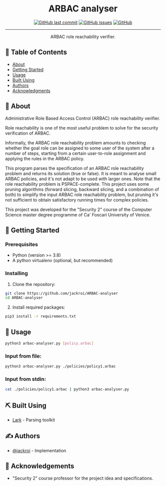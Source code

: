 <h1 align="center">ARBAC analyser</h1>

<div align="center">

  [![GitHub last commit](https://img.shields.io/github/last-commit/jackroi/ARBAC-analyser?style=for-the-badge)](https://github.com/jackroi/ARBAC-analyser/commits/master)
  [![GitHub issues](https://img.shields.io/github/issues/jackroi/ARBAC-analyser?style=for-the-badge)](https://github.com/jackroi/ARBAC-analyser/issues)
  [![GitHub](https://img.shields.io/github/license/jackroi/ARBAC-analyser?style=for-the-badge)](/LICENSE)

</div>

---

<p align="center">
  ARBAC role reachability verifier.
  <br>
</p>


## 📝 Table of Contents
- [About](#about)
- [Getting Started](#getting_started)
- [Usage](#usage)
- [Built Using](#built_using)
- [Authors](#authors)
- [Acknowledgments](#acknowledgement)


## 🧐 About <a name = "about"></a>

Administrative Role Based Access Control (ARBAC) role reachability verifier.

Role reachability is one of the most useful problem to solve for the security
verification of ARBAC.

Informally, the ARBAC role reachability problem amounts to checking whether the goal role
can be assigned to some user of the system after a number of steps, starting from a certain
user-to-role assignment and applying the rules in the ARBAC policy.

This program parses the specification of an ARBAC role reachability problem and
returns its solution (true or false).
It is meant to analyse small ARBAC policies, and it's not adapt to be used with larger ones.
Note that the role reachability problem is PSPACE-complete.
This project uses some pruning algorithms (forward slicing, backward slicing, and a combination
of both) to simplify the input ARBAC role reachability problem, but pruning it's not sufficient
to obtain satisfactory running times for complex policies.

This project was developed for the "Security 2" course of the Computer Science
master degree programme of Ca' Foscari University of Venice.


## 🏁 Getting Started <a name = "getting_started"></a>

### Prerequisites
- Python (version >= 3.8)
- A python virtualenv (optional, but recommended)

### Installing

1. Clone the repository:

```bash
git clone https://github.com/jackroi/ARBAC-analyser
cd ARBAC-analyser
```

2. Install required packages:

```bash
pip3 install -r requirements.txt
```


## 🎈 Usage <a name="usage"></a>

```bash
python3 arbac-analyser.py [policy.arbac]
```

### Input from file:

```bash
python3 arbac-analyser.py ./policies/policy1.arbac
```

### Input from stdin:

```bash
cat ./policies/policy1.arbac | python3 arbac-analyser.py
```


## ⛏️ Built Using <a name = "built_using"></a>
- [Lark](https://github.com/lark-parser/lark) - Parsing toolkit


## ✍️ Authors <a name = "authors"></a>
- [@jackroi](https://github.com/jackroi) - Implementation


## 🎉 Acknowledgements <a name = "acknowledgement"></a>
- "Security 2" course professor for the project idea and specifications.
